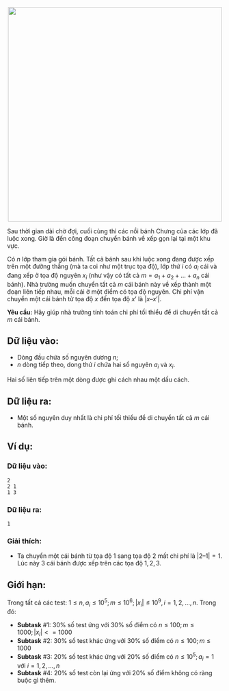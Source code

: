 <center><img src="/images/problems/377/CAKESTACK.png" width=500px></center>

Sau thời gian dài chờ đợi, cuối cùng thì các nồi bánh Chưng của các lớp đã luộc xong. Giờ là đến công đoạn chuyển bánh về xếp gọn lại tại một khu vực.

Có $n$ lớp tham gia gói bánh. Tất cả bánh sau khi luộc xong đang được xếp trên một đường thẳng (mà ta coi như một trục tọa độ), lớp thứ $i$ có $a_i$ cái và đang xếp ở tọa độ nguyên $x_i$ (như vậy có tất cả $m = a_1 + a_2 + ... + a_n$ cái bánh). Nhà trường muốn chuyển tất cả $m$ cái bánh này về xếp thành một đoạn liên tiếp nhau, mỗi cái ở một điểm có tọa độ nguyên. Chi phí vận chuyển một cái bánh từ tọa độ $x$ đến tọa độ $x’$ là $|x – x’|$.

**Yêu cầu:** Hãy giúp nhà trường tính toán chi phí tối thiểu để di chuyển tất cả $m$ cái bánh.

## Dữ liệu vào:
- Dòng đầu chứa số nguyên dương $n$;
- $n$ dòng tiếp theo, dong thứ $i$ chứa hai số nguyên $a_i$ và $x_i$.

Hai số liên tiếp trên một dòng được ghi cách nhau một dấu cách.

## Dữ liệu ra:
- Một số nguyên duy nhất là chi phí tối thiểu để di chuyển tất cả $m$ cái bánh.

## Ví dụ:
### Dữ liệu vào:
```
2
2 1
1 3
```

### Dữ liệu ra:
```
1
```

### Giải thích:
- Ta chuyển một cái bánh từ tọa độ $1$ sang tọa độ $2$ mất chi phí là $|2 – 1| = 1$. Lúc này $3$ cái bánh được xếp trên các tọa độ $1, 2, 3$.

## Giới hạn:
Trong tất cả các test: $1 ≤ n, a_i ≤ 10^5; m ≤ 10^6; |x_i| ≤ 10^9, i = 1, 2, …, n$. Trong đó:
- **Subtask** $\#1:$ $30\%$ số test ứng với $30\%$ số điểm có $n ≤ 100; m ≤ 1000; |x_i| <= 1000$
- **Subtask** $\#2:$ $30\%$ số test khác ứng với $30\%$ số điểm có $n ≤ 100; m ≤ 1000$
- **Subtask** $\#3:$ $20\%$ số test khác ứng với $20\%$ số điểm có $n ≤ 10^5; a_i = 1$ với $i = 1, 2, …, n$
- **Subtask** $\#4:$ $20\%$ số test còn lại ứng với $20\%$ số điểm không có ràng buộc gì thêm.
